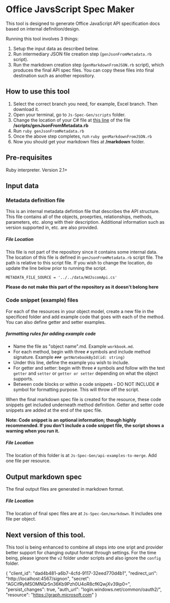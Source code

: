 # Office JavsScript Spec Maker

This tool is designed to generate Office JavaScript API specification docs based on internal definition/design. 

Running this tool involves 3 things: 

1. Setup the input data as described below. 
2. Run intermediary JSON file creation step (`genJsonFromMetadata.rb` script). 
3. Run the markdown creation step (`genMarkdownFromJSON.rb` script), which produces the final API spec files. You can copy these files into final destination such as another repository. 

## How to use this tool

1. Select the correct branch you need, for example, Excel branch. Then download it.
2. Open your terminal, go to `Js-Spec-Gen/scripts` folder.
2. Change the location of your C# file at [this line](https://github.com/sumurthy/Js-Spec-Gen/blob/excel/scripts/genJsonFromMetadata.rb#L26) of the file **/scripts/genJsonFromMetadata.rb**
2. Run `ruby genJsonFromMetadata.rb`
3. Once the above step completes, run `ruby genMarkdownFromJSON.rb`
4. Now you should get your markdown files at **/markdown** folder. 

## Pre-requisites

Ruby interpreter. Version 2.1+ 

## Input data 

### Metadata definition file

This is an internal metadata defintion file that describes the API structure. This file contains all of the objects, proeprties, relationships, methods, parameters, etc. along with their description. Additional information such as version supported in, etc. are also provided. 

##### File Location

This file is not part of the repository since it contains some internal data. 
The location of this file is defined in `genJsonFromMetadata.rb` script file. The path is relative to this script file. If you wish to change the location, do update the line below prior to running the script. 

`METADATA_FILE_SOURCE = '../../data/WdJscomApi.cs'`

**Please do not make this part of the repository as it doesn't belong here**

### Code snippet (example) files

For each of the resources in your object model, create a new file in the specificed folder and add example code that goes with each of the method. You can also define getter and setter examples. 

##### formatting rules for adding example code

* Name the file as "object name".md. Example `workbook.md`.
* For each method, begin with three `#` symbols and include method signature. Example `### getNotebookById(id: string)` 
* Under this line, define the example you wish to include. 
* For getter and setter: begin with three `#` symbols and follow with the text `getter` and `setter` or `getter or setter` depending on what the object supports.
* Between code blocks or within a code snippets - DO NOT INCLUDE # symbol for formatting purpose. This will throw off the script.

When the final markdown spec file is created for the resource, these code snippets get included underneath method definition. Getter and setter code snippets are added at the end of the spec file. 

**Note: Code snippet is an optional information; though highly recommended. If you don't include a code snippet file, the script shows a warning when you run it.**

##### File Location

The location of this folder is at `Js-Spec-Gen/api-examples-to-merge`. Add one file per resource. 

## Output markdown spec

The final output files are generated in markdown format. 

##### File Location

The location of final spec files are at `Js-Spec-Gen/markdown`. It includes one file per object. 

## Next version of this tool.

This tool is being enhanced to combine all steps into one sript and provider better support for changing output format through settings. For the time being, please ignore the `v2` folder under scripts and also ignore the `config` folder. 

{
  "client_id": "dad4b481-a6b7-4cfd-9117-32eed770d4b1",
  "redirect_uri": "http://localhost:4567/signon",
  "secret": "AGCifRyMSOMNQr5n36Kb9Pzh0U4oR8cfKQwjXv39ip0=",
  "persist_changes": true,
  "auth_url": "login.windows.net/common/oauth2/",
  "resource": "https://graph.microsoft.com"
}
